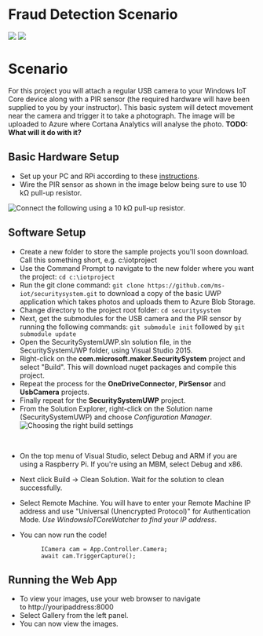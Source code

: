 # Fraud Detection Scenario



<img src="https://hackster.imgix.net/uploads/cover_image/file/66861/SecurityCamera2.JPG?auto=compress%2Cformat&w=400">
<img src="https://hackster.imgix.net/uploads/cover_image/file/91527/project%20picture.png?auto=compress%2Cformat&w=400">

Scenario
========

For this project you will attach a regular USB camera to your Windows IoT Core device along with a PIR sensor (the required hardware will have been supplied to you by your instructor).
This basic system will detect movement near the camera and trigger it to take a photograph. The image will be uploaded to Azure where Cortana Analytics will analyse the photo.
 __TODO: What will it do with it?__

 Basic Hardware Setup
 -----------

* Set up your PC and RPi according to these [instructions](http://ms-iot.github.io/content/en-US/win10/SetupPCRPI.htm).
* Wire the PIR sensor as shown in the image below being sure to use 10 kΩ pull-up resistor.

![Connect the following using a 10 kΩ pull-up resistor.](https://hackster.imgix.net/uploads/image/file/68626/PIR_bb.png?auto=compress%2Cformat&amp;w=680&amp;h=510&amp;fit=max "Connect the following using a 10 kΩ pull-up resistor.")

 Software Setup
 --------------

* Create a new folder to store the sample projects you'll soon download. Call this something short, e.g. c:\iotproject
* Use the Command Prompt to navigate to the new folder where you want the project: `cd c:\iotproject` 
* Run the git clone command: `git clone https://github.com/ms-iot/securitysystem.git` to download a copy of the basic UWP application which takes photos and uploads them to Azure Blob Storage.
* Change directory to the project root folder: `cd securitysystem`
* Next, get the submodules for the USB camera and the PIR sensor by running the following commands: `git submodule init` followed by `git submodule update`
* Open the SecuritySystemUWP.sln solution file, in the SecuritySystemUWP folder, using Visual Studio 2015.
* Right-click on the __com.microsoft.maker.SecuritySystem__ project and select "Build". This will download nuget packages and compile this project.
* Repeat the process for the __OneDriveConnector__, __PirSensor__ and __UsbCamera__ projects. 
* Finally repeat for the __SecuritySystemUWP__ project.
* From the Solution Explorer, right-click on the Solution name (SecuritySystemUWP) and choose *Configuration Manager*.
![Choosing the right build settings](http:// "")

 
* On the top menu of Visual Studio, select Debug and ARM if you are using a Raspberry Pi. If you're using an MBM, select Debug and x86.
* Next click Build -> Clean Solution. Wait for the solution to clean successfully. 
* Select Remote Machine. You will have to enter your Remote Machine IP address and use "Universal (Unencrypted Protocol)" for Authentication Mode. *Use WindowsIoTCoreWatcher to find your IP address*.
* You can now run the code!

            ICamera cam = App.Controller.Camera;
            await cam.TriggerCapture();

Running the Web App
-------------------

* To view your images, use your web browser to navigate to http://youripaddress:8000
* Select Gallery from the left panel. 
* You can now view the images.